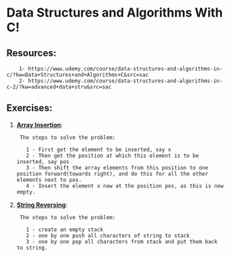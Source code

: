 # Data Structures and Algorithms With C!

## Resources:

        1- https://www.udemy.com/course/data-structures-and-algorithms-in-c/?kw=Data+Structures+and+Algorithms+C&src=sac
        2- https://www.udemy.com/course/data-structures-and-algorithms-in-c-2/?kw=advanced+data+stru&src=sac

## Exercises:

1. [**Array Insertion**](./array_insert.c):

        The steps to solve the problem:

          1 - First get the element to be inserted, say x
          2 - Then get the position at which this element is to be inserted, say pos
          3 - Then shift the array elements from this position to one position forward(towards right), and do this for all the other elements next to pos.
          4 - Insert the element x now at the position pos, as this is now empty.

1. [**String Reversing**](./strrev.c):

        The steps to solve the problem:

          1 - create an empty stack
          2 - one by one push all characters of string to stack
          3 - one by one pop all characters from stack and put them back to string.